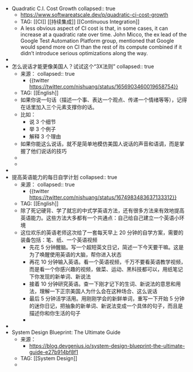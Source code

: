 - Quadratic C.I. Cost Growth
  collapsed:: true
	- https://www.softwareatscale.dev/p/quadratic-ci-cost-growth
	- TAG: [[CI]] [[持续集成]] [[Continuous Integration]]
	- A less obvious aspect of CI cost is that, in some cases, it can increase at a quadratic rate over time. John Micco, the ex lead of the Google Test Automation Platform group, mentioned that Google would spend more on CI than the rest of its compute combined if it didn’t introduce serious optimizations along the way.
-
- 怎么说话才能更像美国人？试试这个“3X法则”
  collapsed:: true
	- 来源：
	  collapsed:: true
		- {{twitter https://twitter.com/nishuang/status/1656903460019658754}}
	- TAG: [[English]]
	- 如果你说一句话（描述一个事、表达一个观点、传递一个情绪等等），记得在话里加入三个元素支撑你的话。
	- 比如：
		- 说 3 个细节
		- 举 3 个例子
		- 解释 3 个理由
	- 如果你能这么说话，就不是简单地模仿美国人说话的声音和语调，而是掌握了他们说话的技巧
	-
	-
-
- 提高英语能力的每日自学计划
  collapsed:: true
	- 来源：
	  collapsed:: true
		- {{twitter https://twitter.com/nishuang/status/1674983483637133312}}
	- TAG: [[English]]
	- 除了死记硬背、学了就忘的中式学英语方法，还有很多方法来有效地提高英语能力。这些方法大多都有一个共通点：自己给自己建立一个英语小环境
	- 这位欢乐的英语老师这次给了一套每天早上 20 分钟的自学方案，需要的装备包括：笔、纸、一个英语视频
		- 先花 5 分钟醒脑。写一个超短英文日记，简述一下今天要干嘛。这是为了唤醒使用英语的大脑，帮你进入状态
		- 再花 10 分钟输入英语。看一个英语视频，千万不要看英语教学视频，而是看一个你感兴趣的视频，做菜、运动、黑科技都可以，用纸笔记下你发现的新单词、新说法
		- 接着 10 分钟研究英语。查一下刚才记下的生词、新说法的意思和用法，理解一下正宗美国人为什么会在这种场合、这么说话
		- 最后 5 分钟活学活用。用刚刚学会的新鲜单词，重写一下开始 5 分钟的迷你日记，把抽象的新单词、新说法变成一个具体的句子，而且是描述你和你生活的句子
		-
-
- System Design Blueprint: The Ultimate Guide
	- 来源：
		- https://blog.devgenius.io/system-design-blueprint-the-ultimate-guide-e27b914bf8f1
	- TAG: [[System Design]]
	-